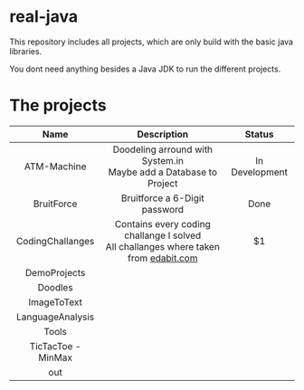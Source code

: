 # real-java
This repository includes all projects, which are only build with the basic java libraries.

You dont need anything besides a Java JDK to run the different projects.

# The projects
| Name   |      Description     |  Status |
|:----------:|:-------------:|:------:|
| ATM-Machine |  Doodeling arround with System.in <br> Maybe add a Database to Project| In Development |
| BruitForce | Bruitforce a 6-Digit password | Done |
| CodingChallanges | Contains every coding challange I solved <br> All challanges where taken from [edabit.com](edabit.com/challanges) |    $1 |
| DemoProjects | | |
| Doodles | | |
| ImageToText | | |
| LanguageAnalysis | | |
| Tools | | |
| TicTacToe - MinMax | | |
| out | | |
